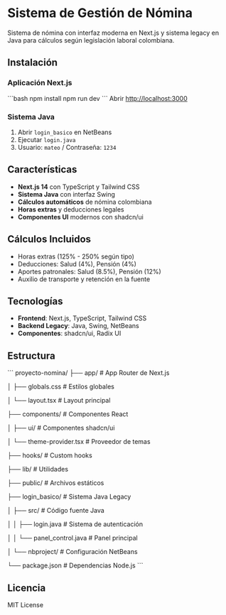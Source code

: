 # Sistema de Gestión de Nómina

Sistema de nómina con interfaz moderna en Next.js y sistema legacy en Java para cálculos según legislación laboral colombiana.

## Instalación

### Aplicación Next.js
\`\`\`bash
npm install
npm run dev
\`\`\`
Abrir [http://localhost:3000](http://localhost:3000)

### Sistema Java
1. Abrir `login_basico` en NetBeans
2. Ejecutar `login.java`
3. Usuario: `mateo` / Contraseña: `1234`

## Características

- **Next.js 14** con TypeScript y Tailwind CSS
- **Sistema Java** con interfaz Swing
- **Cálculos automáticos** de nómina colombiana
- **Horas extras** y deducciones legales
- **Componentes UI** modernos con shadcn/ui

## Cálculos Incluidos

- Horas extras (125% - 250% según tipo)
- Deducciones: Salud (4%), Pensión (4%)
- Aportes patronales: Salud (8.5%), Pensión (12%)
- Auxilio de transporte y retención en la fuente

## Tecnologías

- **Frontend**: Next.js, TypeScript, Tailwind CSS
- **Backend Legacy**: Java, Swing, NetBeans
- **Componentes**: shadcn/ui, Radix UI

## Estructura

\`\`\`
proyecto-nomina/
├── app/                     # App Router de Next.js

│   ├── globals.css         # Estilos globales

│   └── layout.tsx          # Layout principal

├── components/             # Componentes React

│   ├── ui/                # Componentes shadcn/ui

│   └── theme-provider.tsx # Proveedor de temas

├── hooks/                 # Custom hooks

├── lib/                   # Utilidades

├── public/                # Archivos estáticos

├── login_basico/          # Sistema Java Legacy

│   ├── src/              # Código fuente Java

│   │   ├── login.java    # Sistema de autenticación

│   │   └── panel_control.java # Panel principal

│   └── nbproject/        # Configuración NetBeans

└── package.json          # Dependencias Node.js
\`\`\`

## Licencia

MIT License
